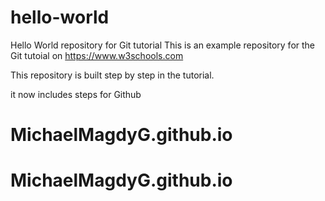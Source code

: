 # hello-world
Hello World repository for Git tutorial
This is an example repository for the Git tutoial on https://www.w3schools.com

This repository is built step by step in the tutorial.

it now includes steps for Github
# MichaelMagdyG.github.io
# MichaelMagdyG.github.io
